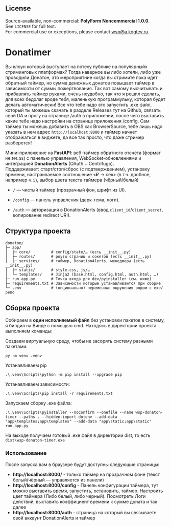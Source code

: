 ## License
Source-available, non-commercial: **PolyForm Noncommercial 1.0.0**.  
See `LICENSE` for full text.  
For commercial use or exceptions, please contact <wsp@a.kogtev.ru>.

# Donatimer

Вы клоун который выступает на потеху публике на популярныйх стриминговых платформах? Тогда наверное вы либо хотели, либо уже проводили Донатон, это мероприятние когда вы стримите пока идет обратный таймер, но сумма денежных донатов повышает таймер в зависимсоти от суммы пожертвования. Так вот самому высчитывать и прибавлять таймер руками, очень неудобно, так что я решил сделать, для всех бедолаг вроде тебя, маленькую программульку, которая будет делать автоматически! Все что тебе надо это запустить .exe файл, который ты можешь скачать в разделе Releases тут на Github, связать свой DA и прогу на странице /auth в приложении, после чего выставить какие тебе надо настройки на странице приложения /config. Сам таймер ты можешь добавить в OBS как BrowserSource, тебе лишь надо указать в нем адрес `http://localhost:8000` и таймер начнет отображаться в виджете, да все так просто, что даже стример разберется!

Мини-приложение на **FastAPI**: веб-таймер обратного отсчёта (формат `HH:MM:SS`) с панелью управления, WebSocket-обновлениями и интеграцией **DonationAlerts** (OAuth + Centrifugo).  
Поддерживает: старт/стоп/сброс (с подтверждением), установку времени, настраиваемое соотношение «₽ → сек» (в т.ч. дробное, например `4.5`), выбор цвета текста таймера (чёрный/белый)
- `/` — чистый таймер (прозрачный фон, шрифт из UI).
    
- `/config` — панель управления (дарк-тема, логи).
    
- `/auth` — авторизация в DonationAlerts (ввод `client_id`/`client_secret`, копирование redirect URI).

## Структура проекта
```
donaton/
├─ app/
│  ├─ core/         # config/state/… (есть __init__.py)
│  ├─ routes/       # роуты страниц и сокетов (есть __init__.py)
│  ├─ services/     # таймер, DonationAlerts, менеджеры (есть __init__.py)
│  ├─ static/       # style.css, js/…
│  └─ templates/    # Jinja2 (base.html, config.html, auth.html, …)
├─ run_app.py       # Точка входа для dev/pyinstaller (см. ниже)
├─ requirements.txt # Зависимости которые устанавливаются при сборке
└─ .env             # (опционально) переменные окружения рядом с exe/репо
```

## Сборка проекта
Собираем в **один исполняемый файл** без установки пакетов в систему, я билдил на Винде с помощью cmd. Находясь в директории проекта выполняем команды:

Создаем виртуальную среду, чтобы не засорять систему разными пакетами:
 ```
py -m venv .venv
```

Устанавливаем pip
```
.\.venv\Scripts\python -m pip install --upgrade pip
```

Устанавливаем зависимости:
```
.\.venv\Scripts\pip install -r requirements.txt
```

Запускаем сборку .exe файла:
```
.\.venv\Scripts\pyinstaller --noconfirm --onefile --name wsp-donaton-timer --paths . --hidden-import dotenv --add-data "app\templates;app\templates" --add-data "app\static;app\static" run_app.py
```

На выходе получаем готовый .exe файл в директории dist, то есть `dist\wsp-donaton-timer.exe`

### Использование
После запуска вам в браузере будут доступны следующие страницы:
- **http://localhost:8000/** - только таймер на прозрачном фоне (текст белый/чёрный — управляется из панели)
- **http://localhost:8000/config** - Панель конфигурации таймера, тут можно выставить время, запустить, остановить, таймер. Настроить цвет таймера (Либо белый, либо черный). Посмотреть Логи действий, выставить коэффициент времени к сумме доната и так далее
- **http://localhost:8000/auth** - страница на который вы связываете свой аккаунт DonationAlerts и таймер

